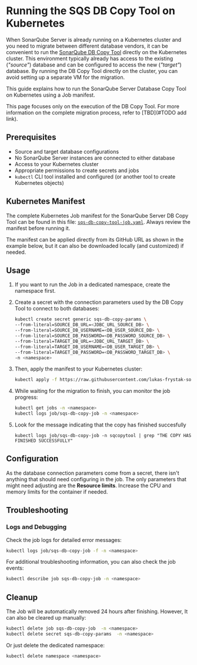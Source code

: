 # Running the SQS DB Copy Tool on Kubernetes

When SonarQube Server is already running on a Kubernetes cluster and you need to migrate between different database vendors, it can be convenient to run the [SonarQube DB Copy Tool](https://docs.sonarsource.com/sonarqube-server/server-update-and-maintenance/maintenance/sonarqube-db-copy-tool) directly on the Kubernetes cluster. This environment typically already has access to the existing (*"source"*) database and can be configured to access the new (*"target"*) database. By running the DB Copy Tool directly on the cluster, you can avoid setting up a separate VM for the migration.

This guide explains how to run the SonarQube Server Database Copy Tool on Kubernetes using a Job manifest.

This page focuses only on the execution of the DB Copy Tool. For more information on the complete migration process, refer to [TBD](#TODO add link).

## Prerequisites

- Source and target database configurations
- No SonarQube Server instances are connected to either database
- Access to your Kubernetes cluster
- Appropriate permissions to create secrets and jobs
- `kubectl` CLI tool installed and configured (or another tool to create Kubernetes objects)

## Kubernetes Manifest

The complete Kubernetes Job manifest for the SonarQube Server DB Copy Tool can be found in this file: [`sqs-db-copy-tool-job.yaml`](../examples/kubernetes/manifests/sqs-db-copy-tool-job.yaml). Always review the manifest before running it.

The manifest can be applied directly from its GitHub URL as shown in the example below, but it can also be downloaded locally (and customized) if needed.

## Usage

1. If you want to run the Job in a dedicated namespace, create the namespace first.

2. Create a secret with the connection parameters used by the DB Copy Tool to connect to both databases:

    ```bash
    kubectl create secret generic sqs-db-copy-params \
    --from-literal=SOURCE_DB_URL=<JDBC_URL_SOURCE_DB> \
    --from-literal=SOURCE_DB_USERNAME=<DB_USER_SOURCE_DB> \
    --from-literal=SOURCE_DB_PASSWORD=<DB_PASSWORD_SOURCE_DB> \
    --from-literal=TARGET_DB_URL=<JDBC_URL_TARGET_DB> \
    --from-literal=TARGET_DB_USERNAME=<DB_USER_TARGET_DB> \
    --from-literal=TARGET_DB_PASSWORD=<DB_PASSWORD_TARGET_DB> \
    -n <namespace>
    ```

3. Then, apply the manifest to your Kubernetes cluster:

    ```bash
    kubectl apply -f https://raw.githubusercontent.com/lukas-frystak-sonarsource/sonarqube-server-guides/refs/heads/main/examples/kubernetes/manifests/sqs-db-copy-tool-job.yaml -n <namespace>
    ```

4. While waiting for the migration to finish, you can monitor the job progress:

    ```bash
    kubectl get jobs -n <namespace>
    kubectl logs job/sqs-db-copy-job -n <namespace>
    ```
5. Look for the message indicating that the copy has finished succesfully

    ```
    kubectl logs job/sqs-db-copy-job -n sqcopytool | grep "THE COPY HAS FINISHED SUCCESSFULLY"
    ```

## Configuration

As the database connection parameters come from a secret, there isn't anything that should need configuring in the job. The only parameters that might need adjusting are the **Resource limits**. Increase the CPU and memory limits for the container if needed.

## Troubleshooting

### Logs and Debugging

Check the job logs for detailed error messages:

```bash
kubectl logs job/sqs-db-copy-job -f -n <namespace>
```

For additional troubleshooting information, you can also check the job events:

```bash
kubectl describe job sqs-db-copy-job -n <namespace>
```

## Cleanup

The Job will be automatically removed 24 hours after finishing. However, It can also be cleared up manually:

```bash
kubectl delete job sqs-db-copy-job  -n <namespace>
kubectl delete secret sqs-db-copy-params  -n <namespace>
```

Or just delete the dedicated namespace:
```bash
kubectl delete namespace <namespace>
```

